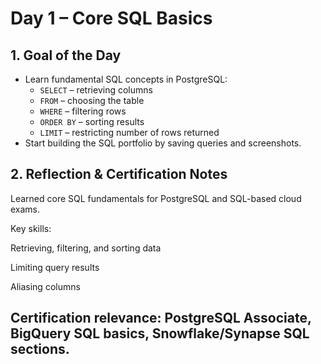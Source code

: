 # Day 1 – Core SQL Basics

## 1. Goal of the Day
- Learn fundamental SQL concepts in PostgreSQL:
  - `SELECT` – retrieving columns
  - `FROM` – choosing the table
  - `WHERE` – filtering rows
  - `ORDER BY` – sorting results
  - `LIMIT` – restricting number of rows returned
- Start building the SQL portfolio by saving queries and screenshots.

## 2. Reflection & Certification Notes

Learned core SQL fundamentals for PostgreSQL and SQL-based cloud exams.

Key skills:

Retrieving, filtering, and sorting data

Limiting query results

Aliasing columns

Certification relevance: PostgreSQL Associate, BigQuery SQL basics, Snowflake/Synapse SQL sections.
---

